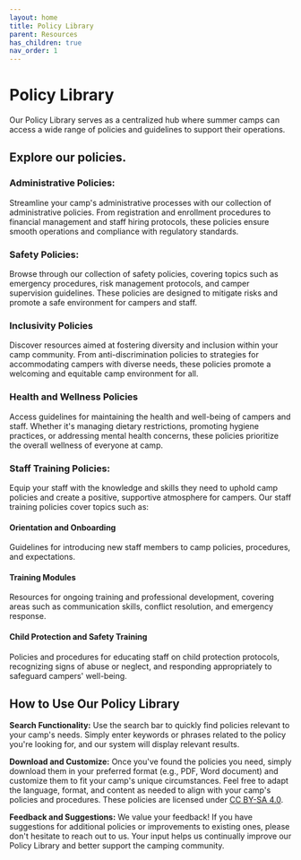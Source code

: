 ```yaml
---
layout: home
title: Policy Library
parent: Resources
has_children: true
nav_order: 1
---
```


# **Policy Library**  

Our Policy Library serves as a centralized hub where summer camps can access a wide range of policies and guidelines to support their operations.  
 
## Explore our policies.  

### Administrative Policies:  
Streamline your camp's administrative processes with our collection of administrative policies. From registration and enrollment procedures to financial management and staff hiring protocols, these policies ensure smooth operations and compliance with regulatory standards.  
### Safety Policies:  
Browse through our collection of safety policies, covering topics such as emergency procedures, risk management protocols, and camper supervision guidelines. These policies are designed to mitigate risks and promote a safe environment for campers and staff.  
### Inclusivity Policies  
Discover resources aimed at fostering diversity and inclusion within your camp community. From anti-discrimination policies to strategies for accommodating campers with diverse needs, these policies promote a welcoming and equitable camp environment for all.  
### Health and Wellness Policies  
Access guidelines for maintaining the health and well-being of campers and staff. Whether it's managing dietary restrictions, promoting hygiene practices, or addressing mental health concerns, these policies prioritize the overall wellness of everyone at camp.  
### Staff Training Policies:  
Equip your staff with the knowledge and skills they need to uphold camp policies and create a positive, supportive atmosphere for campers. Our staff training policies cover topics such as:  
   #### Orientation and Onboarding 
   Guidelines for introducing new staff members to camp policies, procedures, and expectations.  
   #### Training Modules 
   Resources for ongoing training and professional development, covering areas such as communication skills, conflict resolution, and emergency response.  
   #### Child Protection and Safety Training 
   Policies and procedures for educating staff on child protection protocols, recognizing signs of abuse or neglect, and responding appropriately to safeguard campers' well-being.  

## How to Use Our Policy Library  

**Search Functionality:** Use the search bar to quickly find policies relevant to your camp's needs. Simply enter keywords or phrases related to the policy you're looking for, and our system will display relevant results.  

**Download and Customize:** Once you've found the policies you need, simply download them in your preferred format (e.g., PDF, Word document) and customize them to fit your camp's unique circumstances. Feel free to adapt the language, format, and content as needed to align with your camp's policies and procedures. These policies are licensed under [CC BY-SA 4.0](http://creativecommons.org/licenses/by-sa/4.0/).  

**Feedback and Suggestions:** We value your feedback! If you have suggestions for additional policies or improvements to existing ones, please don't hesitate to reach out to us. Your input helps us continually improve our Policy Library and better support the camping community.  
